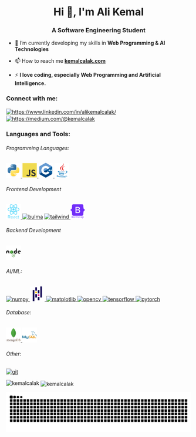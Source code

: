 <h1 align="center">Hi 👋, I'm Ali Kemal</h1>
<h3 align="center">A Software Engineering Student</h3>

<ul dir="auto">
  <li>
    <p dir="auto">
      🌱 I’m currently developing my skills in
      <strong>Web Programming & AI Technologies</strong>
    </p>
  </li>
  <li>
    <p dir="auto">
      📫 How to reach me
      <strong
        ><a href="https://kemalcalak.com/contact">kemalcalak.com</a></strong
      >
    </p>
  </li>
  <li>
    <p dir="auto">
      ⚡
      <strong
      >I love coding, especially Web Programming and Artificial Intelligence.</strong
      >
    </p>
  </li>
</ul>

<h3 align="left">Connect with me:</h3>
<p align="left">
  <a href="https://www.linkedin.com/in/alikemalcalak/" target="blank"
    ><img
      align="center"
      src="https://raw.githubusercontent.com/rahuldkjain/github-profile-readme-generator/master/src/images/icons/Social/linked-in-alt.svg"
      alt="https://www.linkedin.com/in/alikemalcalak/"
      height="30"
      width="40"
  /></a>
  <a href="https://medium.com/@kemalcalak" target="blank"><img align="center" src="https://raw.githubusercontent.com/rahuldkjain/github-profile-readme-generator/master/src/images/icons/Social/medium.svg" alt="https://medium.com/@kemalcalak" height="30" width="40" /></a>  
</p>

<h3 align="left">Languages and Tools:</h3>
<h6 align="left">Programming Languages:</h6>
<p align="left">
  <a href="https://www.python.org" target="_blank" rel="noreferrer">
      <img
        src="https://raw.githubusercontent.com/devicons/devicon/master/icons/python/python-original.svg"
        alt="python"
        width="40"
        height="40"
      />
  </a>
  <a href="https://developer.mozilla.org/en-US/docs/Web/JavaScript" target="_blank" rel="noreferrer"> <img src="https://raw.githubusercontent.com/devicons/devicon/master/icons/javascript/javascript-original.svg" alt="javascript" width="40" height="40"/> </a>  
  <a href="https://www.w3schools.com/cpp/" target="_blank" rel="noreferrer">
    <img
      src="https://raw.githubusercontent.com/devicons/devicon/master/icons/cplusplus/cplusplus-original.svg"
      alt="cplusplus"
      width="40"
      height="40"
    />
  </a>
  <a href="https://www.java.com" target="_blank" rel="noreferrer"> <img src="https://raw.githubusercontent.com/devicons/devicon/master/icons/java/java-original.svg" alt="java" width="40" height="40"/> </a>
</p>
<h6 align="left">Frontend Development</h6>
<p align="left">
  <a href="https://reactjs.org/" target="_blank" rel="noreferrer"> <img src="https://raw.githubusercontent.com/devicons/devicon/master/icons/react/react-original-wordmark.svg" alt="react" width="40" height="40"/> </a>
  <a href="https://bulma.io/" target="_blank" rel="noreferrer"> <img src="https://raw.githubusercontent.com/gilbarbara/logos/804dc257b59e144eaca5bc6ffd16949752c6f789/logos/bulma.svg" alt="bulma" width="40" height="40"/></a>
  <a href="https://tailwindcss.com/" target="_blank" rel="noreferrer"> <img src="https://www.vectorlogo.zone/logos/tailwindcss/tailwindcss-icon.svg" alt="tailwind" width="40" height="40"/> </a>
  <a href="https://getbootstrap.com" target="_blank" rel="noreferrer">
  <img
        src="https://raw.githubusercontent.com/devicons/devicon/master/icons/bootstrap/bootstrap-plain-wordmark.svg"
        alt="bootstrap"
        width="40"
        height="40"
      />
  </a>
</p>
<h6 align="left">Backend Development</h6>
<p align="left">
  <a href="https://nodejs.org" target="_blank" rel="noreferrer"> <img src="https://raw.githubusercontent.com/devicons/devicon/master/icons/nodejs/nodejs-original-wordmark.svg" alt="nodejs" width="40" height="40"/> </a> 
</p>
<h6 align="left">AI/ML:</h6>
<p align="left">
  <a href="https://numpy.org/" rel="nofollow">
    <img
      src="https://th.bing.com/th?id=ODLS.26a307b6-2035-4be5-9fd4-7bdae24400a8&w=32&h=32&qlt=90&pcl=fffffa&o=6&pid=1.2"
      alt="numpy"
      width="40"
      height="40"
      data-canonical-src="https://numpy.org/images/logo.svg"
      style="max-width: 100%"
    />
  </a>
  <a href="https://pandas.pydata.org/" rel="nofollow">
    <img
      src="https://raw.githubusercontent.com/devicons/devicon/2ae2a900d2f041da66e950e4d48052658d850630/icons/pandas/pandas-original.svg"
      alt="pandas"
      width="40"
      height="40"
      style="max-width: 100%"
    />
  </a>
  <a href="https://matplotlib.org/" rel="nofollow">
    <img
      src="https://th.bing.com/th?id=ODLS.52bd85f3-a366-4464-9a67-664b779630fb&w=32&h=32&qlt=90&pcl=fffffa&o=6&pid=1.2"
      alt="matplotlib"
      width="40"
      height="40"
      data-canonical-src="https://upload.wikimedia.org/wikipedia/commons/thumb/0/01/Created_with_Matplotlib-logo.svg/2048px-Created_with_Matplotlib-logo.svg.png"
      style="max-width: 100%"
    />
  </a>
  <a href="https://opencv.org/" target="_blank" rel="noreferrer">
    <img
      src="https://www.vectorlogo.zone/logos/opencv/opencv-icon.svg"
      alt="opencv"
      width="40"
      height="40"
    />
  </a>
  <a href="https://www.tensorflow.org" target="_blank" rel="noreferrer">
    <img
      src="https://www.vectorlogo.zone/logos/tensorflow/tensorflow-icon.svg"
      alt="tensorflow"
      width="40"
      height="40"
    />
  </a>
  <a href="https://pytorch.org/" target="_blank" rel="noreferrer">
    <img
      src="https://www.vectorlogo.zone/logos/pytorch/pytorch-icon.svg"
      alt="pytorch"
      width="40"
      height="40"
    />
  </a>
</p>
<h6 align="left">Database:</h6>
<p align="left">
  <a href="https://www.mongodb.com/" target="_blank" rel="noreferrer"> <img src="https://raw.githubusercontent.com/devicons/devicon/master/icons/mongodb/mongodb-original-wordmark.svg" alt="mongodb" width="40" height="40"/> </a> 
  <a href="https://www.mysql.com/" target="_blank" rel="noreferrer">
    <img
      src="https://raw.githubusercontent.com/devicons/devicon/master/icons/mysql/mysql-original-wordmark.svg"
      alt="mysql"
      width="40"
      height="40"
    />
  </a>
</p>
<h6 align="left">Other:</h6>
<p align="left">
  <a href="https://git-scm.com/" target="_blank" rel="noreferrer">
    <img
      src="https://www.vectorlogo.zone/logos/git-scm/git-scm-icon.svg"
      alt="git"
      width="40"
      height="40"
    />
  </a>
</p>
<p>
  <img
    align="left"
    src="https://github-readme-stats.vercel.app/api/top-langs?username=kemalcalak&show_icons=true&locale=en&layout=compact"
    alt="kemalcalak"
  />
</p>
<p>
  &nbsp;<img
    align="center"
    src="https://github-readme-stats.vercel.app/api?username=kemalcalak&show_icons=true&locale=en"
    alt="kemalcalak"
  />
</p>

![snake gif](https://github.com/kemalcalak/kemalcalak/blob/output/github-contribution-grid-snake.svg)
